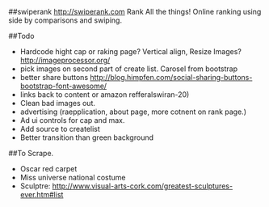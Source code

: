 ##swiperank
http://swiperank.com
Rank All the things!
Online ranking using side by comparisons and swiping.

##Todo
* Hardcode hight cap or raking page? Vertical align, Resize Images? http://imageprocessor.org/
* pick images on second part of create list. Carosel from bootstrap
* better share buttons http://blog.himpfen.com/social-sharing-buttons-bootstrap-font-awesome/
* links back to content or amazon refferalswiran-20)
* Clean bad images out.
* advertising (raepplication, about page, more cotnent on rank page.)
* Ad ui controls for cap and max. 
* Add source to createlist
* Better transition than green background

##To Scrape.
* Oscar red carpet
* Miss universe national costume
* Sculptre: http://www.visual-arts-cork.com/greatest-sculptures-ever.htm#list

